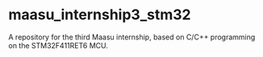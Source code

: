 # maasu_internship3_stm32
A repository for the third Maasu internship, based on C/C++ programming on the STM32F411RET6 MCU.
